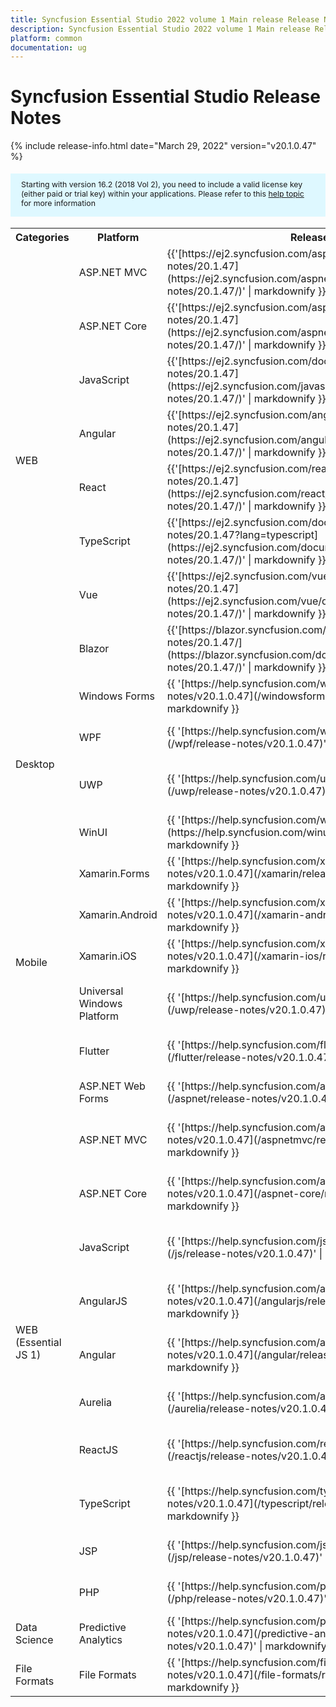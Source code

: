 ```yaml
---
title: Syncfusion Essential Studio 2022 volume 1 Main release Release Notes  
description: Syncfusion Essential Studio 2022 volume 1 Main release Release Notes  
platform: common
documentation: ug
---
```


# Syncfusion Essential Studio  Release Notes  

{% include release-info.html date="March 29, 2022"  version="v20.1.0.47" %} 

<style>
#license {
    font-size: .88em!important;
margin-top: 1.5em;     margin-bottom: 1.5em;
    background-color: #def8ff;
    padding: 10px 17px 14px;
}
</style>

<div id="license">
Starting with version 16.2 (2018 Vol 2), you need to include a valid license key (either paid or trial key) within your applications. 
Please refer to this <a href="/common/essential-studio/licensing/license-key">help topic</a> for more information 
</div>



<table>
<tr>
<th>
Categories</th><th>
Platform</th><th>
Release Notes</th><th>
Read Me</th></tr>
<tr>
<td rowspan="8">
WEB 
</td>
<td>
ASP.NET MVC
</td>
<td>{{'[https://ej2.syncfusion.com/aspnetmvc/documentation/release-notes/20.1.47](https://ej2.syncfusion.com/aspnetmvc/documentation/release-notes/20.1.47/)' | markdownify }}
</td>
<td>{{'[http://files2.syncfusion.com/Installs/v20.1.0.47/ReadMe/web/ASPMVC.html](http://files2.syncfusion.com/Installs/v20.1.0.47/ReadMe/web/ASPMVC.html)' | markdownify }}
</td>
</tr>
<tr>
<td>
ASP.NET Core	
</td>
<td>{{'[https://ej2.syncfusion.com/aspnetcore/documentation/release-notes/20.1.47](https://ej2.syncfusion.com/aspnetcore/documentation/release-notes/20.1.47/)' | markdownify }}
</td>
<td>{{'[http://files2.syncfusion.com/Installs/v20.1.0.47/ReadMe/web/ASPNETCORE.html](http://files2.syncfusion.com/Installs/v20.1.0.47/ReadMe/web/ASPNETCORE.html)' | markdownify }}
</td>
</tr>
<tr>
<td>
JavaScript
</td>
<td>{{'[https://ej2.syncfusion.com/documentation/release-notes/20.1.47](https://ej2.syncfusion.com/javascript/documentation/release-notes/20.1.47/)' | markdownify }}
</td>
<td>{{'[http://files2.syncfusion.com/Installs/v20.1.0.47/ReadMe/web/JavaScript.html](http://files2.syncfusion.com/Installs/v20.1.0.47/ReadMe/web/JavaScript.html)' | markdownify }}
</td>
</tr>
<tr>
<td>
Angular
</td>
<td>{{'[https://ej2.syncfusion.com/angular/documentation/release-notes/20.1.47](https://ej2.syncfusion.com/angular/documentation/release-notes/20.1.47/)' | markdownify }}
</td>
<td>{{'[http://files2.syncfusion.com/Installs/v20.1.0.47/ReadMe/web/Angular.html](http://files2.syncfusion.com/Installs/v20.1.0.47/ReadMe/web/Angular.html)' | markdownify }}
</td>
</tr>
<tr>
<td>
React
</td>
<td>{{'[https://ej2.syncfusion.com/react/documentation/release-notes/20.1.47](https://ej2.syncfusion.com/react/documentation/release-notes/20.1.47/)' | markdownify }}
</td>
<td>{{'[http://files2.syncfusion.com/Installs/v20.1.0.47/ReadMe/web/React.html](http://files2.syncfusion.com/Installs/v20.1.0.47/ReadMe/web/React.html)' | markdownify }}
</td>
</tr>
<tr>
<td>
TypeScript
</td>
<td>{{'[https://ej2.syncfusion.com/documentation/release-notes/20.1.47?lang=typescript](https://ej2.syncfusion.com/documentation/release-notes/20.1.47/)' | markdownify }}
</td>
<td>{{'[http://files2.syncfusion.com/Installs/v20.1.0.47/ReadMe/web/TypeScript.html](http://files2.syncfusion.com/Installs/v20.1.0.47/ReadMe/web/TypeScript.html)' | markdownify }}
</td>
</tr>
<tr>
<td>
Vue
</td>
<td>{{'[https://ej2.syncfusion.com/vue/documentation/release-notes/20.1.47](https://ej2.syncfusion.com/vue/documentation/release-notes/20.1.47/)' | markdownify }}
</td>
<td>{{'[http://files2.syncfusion.com/Installs/v20.1.0.47/ReadMe/web/Vue.html](http://files2.syncfusion.com/Installs/v20.1.0.47/ReadMe/web/Vue.html)' | markdownify }}
</td>
</tr>
<tr>
<td>
Blazor
</td>
<td>{{'[https://blazor.syncfusion.com/documentation/release-notes/20.1.47/](https://blazor.syncfusion.com/documentation/release-notes/20.1.47/)' | markdownify }}
</td>
<td>{{'[http://files2.syncfusion.com/Installs/v20.1.0.47/ReadMe/web/Blazor.html](http://files2.syncfusion.com/Installs/v20.1.0.47/ReadMe/web/Blazor.html)' | markdownify }}
</td>
</tr>
<tr>
<td rowspan="4">
Desktop
</td>
<td>
Windows Forms
</td>
<td>{{ '[https://help.syncfusion.com/windowsforms/release-notes/v20.1.0.47](/windowsforms/release-notes/v20.1.0.47)' | markdownify }}
</td>
<td>{{ '[http://files2.syncfusion.com/Installs/v20.1.0.47/ReadMe/WindowsForms.html](http://files2.syncfusion.com/Installs/v20.1.0.47/ReadMe/WindowsForms.html)' | markdownify }}
</td>
</tr>
<tr>
<td>
WPF
</td>
<td>{{ '[https://help.syncfusion.com/wpf/release-notes/v20.1.0.47](/wpf/release-notes/v20.1.0.47)' | markdownify }}
</td>
<td>{{ '[http://files2.syncfusion.com/Installs/v20.1.0.47/ReadMe/WPF.html](http://files2.syncfusion.com/Installs/v20.1.0.47/ReadMe/WPF.html)' | markdownify }}
</td>
</tr>
<tr>
<td>
UWP
</td>
<td>{{ '[https://help.syncfusion.com/uwp/release-notes/v20.1.0.47](/uwp/release-notes/v20.1.0.47)' | markdownify }}
</td>
<td>{{ '[http://files2.syncfusion.com/Installs/v20.1.0.47/ReadMe/UniversalWindows.html](http://files2.syncfusion.com/Installs/v20.1.0.47/ReadMe/UniversalWindows.html)' | markdownify }}
</td>
</tr>
<tr>
<td>
WinUI
</td>
<td>{{ '[https://help.syncfusion.com/winui/release-notes/v20.1.0.47](https://help.syncfusion.com/winui/release-notes/v20.1.0.47)' | markdownify }}
</td>
<td>{{ '[http://files2.syncfusion.com/Installs/v20.1.0.47/ReadMe/WinUI.html](http://files2.syncfusion.com/Installs/v20.1.0.47/ReadMe/WinUI.html)' | markdownify }}
</td>
</tr>
<tr>
<td rowspan="5">
Mobile
</td>
<td>
Xamarin.Forms
</td>
<td>{{ '[https://help.syncfusion.com/xamarin/release-notes/v20.1.0.47](/xamarin/release-notes/v20.1.0.47)' | markdownify }}
</td>
<td>{{ '[http://files2.syncfusion.com/Installs/v20.1.0.47/ReadMe/Xamarin_Forms.html](http://files2.syncfusion.com/Installs/v20.1.0.47/ReadMe/Xamarin_Forms.html)' | markdownify }}
</td>
</tr>
<tr>
<td>
Xamarin.Android
</td>
<td>{{ '[https://help.syncfusion.com/xamarin-android/release-notes/v20.1.0.47](/xamarin-android/release-notes/v20.1.0.47)' | markdownify }}
</td>
<td>{{ '[http://files2.syncfusion.com/Installs/v20.1.0.47/ReadMe/Xamarin_Forms.html](http://files2.syncfusion.com/Installs/v20.1.0.47/ReadMe/Xamarin_Forms.html)' | markdownify }}
</td>
</tr>
<tr>
<td>
Xamarin.iOS
</td>
<td>{{ '[https://help.syncfusion.com/xamarin-ios/release-notes/v20.1.0.47](/xamarin-ios/release-notes/v20.1.0.47)' | markdownify }}
</td>
<td>{{ '[http://files2.syncfusion.com/Installs/v20.1.0.47/ReadMe/Xamarin_Forms.html](http://files2.syncfusion.com/Installs/v20.1.0.47/ReadMe/Xamarin_Forms.html)' | markdownify }}
</td>
</tr>
<tr>
<td>
Universal Windows Platform
</td>
<td>{{ '[https://help.syncfusion.com/uwp/release-notes/v20.1.0.47](/uwp/release-notes/v20.1.0.47)' | markdownify }}
</td>
<td>{{ '[http://files2.syncfusion.com/Installs/v20.1.0.47/ReadMe/UniversalWindows.html](http://files2.syncfusion.com/Installs/v20.1.0.47/ReadMe/UniversalWindows.html)' | markdownify }}
</td>
</tr>
<tr>
<td>
Flutter
</td>
<td>{{ '[https://help.syncfusion.com/flutter/release-notes/v20.1.0.47](/flutter/release-notes/v20.1.0.47)' | markdownify }}
</td>
<td>{{ '[http://files2.syncfusion.com/Installs/v20.1.0.47/ReadMe/Flutter.html](http://files2.syncfusion.com/Installs/v20.1.0.47/ReadMe/Flutter.html)' | markdownify }}
</td>
</tr>
<tr>
<td rowspan="11">
WEB (Essential JS 1)
</td>
<td>
ASP.NET Web Forms
</td>
<td>{{ '[https://help.syncfusion.com/aspnet/release-notes/v20.1.0.47](/aspnet/release-notes/v20.1.0.47)' | markdownify }}
</td>
<td>{{ '[http://files2.syncfusion.com/Installs/v20.1.0.47/ReadMe/essential-js1/ASP.html](http://files2.syncfusion.com/Installs/v20.1.0.47/ReadMe/essential-js1/ASP.html)' | markdownify }}
</td>
</tr>
<tr>
<td>
ASP.NET MVC
</td>
<td>{{ '[https://help.syncfusion.com/aspnetmvc/release-notes/v20.1.0.47](/aspnetmvc/release-notes/v20.1.0.47)' | markdownify }}
</td>
<td>{{ '[http://files2.syncfusion.com/Installs/v20.1.0.47/ReadMe/essential-js1/ASPMVC.html](http://files2.syncfusion.com/Installs/v20.1.0.47/ReadMe/essential-js1/ASPMVC.html)' | markdownify }}
</td>
</tr>
<tr>
<td>
ASP.NET Core
</td>
<td>{{ '[https://help.syncfusion.com/aspnet-core/release-notes/v20.1.0.47](/aspnet-core/release-notes/v20.1.0.47)' | markdownify }}
</td>
<td>
{{ '[http://files2.syncfusion.com/Installs/v20.1.0.47/ReadMe/essential-js1/ASPNETCORE.html](http://files2.syncfusion.com/Installs/v20.1.0.47/ReadMe/essential-js1/ASPNETCORE.html)' | markdownify }}
</td>
</tr>
<tr>
<td>
JavaScript
</td>
<td>{{ '[https://help.syncfusion.com/js/release-notes/v20.1.0.47](/js/release-notes/v20.1.0.47)' | markdownify }}
</td>
<td>{{ '[http://files2.syncfusion.com/Installs/v20.1.0.47/ReadMe/essential-js1/JavaScript.html](http://files2.syncfusion.com/Installs/v20.1.0.47/ReadMe/essential-js1/JavaScript.html)' | markdownify }}
</td>
</tr>
<tr>
<td>
AngularJS
</td>
<td>{{ '[https://help.syncfusion.com/angularjs/release-notes/v20.1.0.47](/angularjs/release-notes/v20.1.0.47)' | markdownify }}
</td>
<td>{{ '[http://files2.syncfusion.com/Installs/v20.1.0.47/ReadMe/essential-js1/AngularJS.html](http://files2.syncfusion.com/Installs/v20.1.0.47/ReadMe/essential-js1/AngularJS.html)' | markdownify }}
</td>
</tr>
<tr>
<td>
Angular
</td>
<td>{{ '[https://help.syncfusion.com/angular/release-notes/v20.1.0.47](/angular/release-notes/v20.1.0.47)' | markdownify }}
</td>
<td>{{ '[http://files2.syncfusion.com/Installs/v20.1.0.47/ReadMe/essential-js1/Angular.html](http://files2.syncfusion.com/Installs/v20.1.0.47/ReadMe/essential-js1/Angular.html)' | markdownify }}
</td>
</tr>
<tr>
<td>
Aurelia
</td>
<td>{{ '[https://help.syncfusion.com/aurelia/release-notes/v20.1.0.47](/aurelia/release-notes/v20.1.0.47)' | markdownify }}
</td>
<td>{{ '[http://files2.syncfusion.com/Installs/v20.1.0.47/ReadMe/essential-js1/Aurelia.html](http://files2.syncfusion.com/Installs/v20.1.0.47/ReadMe/essential-js1/Aurelia.html)' | markdownify }}
</td>
</tr>
<tr>
<td>
ReactJS
</td>
<td>{{ '[https://help.syncfusion.com/reactjs/release-notes/v20.1.0.47](/reactjs/release-notes/v20.1.0.47)' | markdownify }}
</td>
<td>{{ '[http://files2.syncfusion.com/Installs/v20.1.0.47/ReadMe/essential-js1/ReactJS.html](http://files2.syncfusion.com/Installs/v20.1.0.47/ReadMe/essential-js1/ReactJS.html)' | markdownify }}
</td>
</tr>
<tr>
<td>
TypeScript
</td>
<td>{{ '[https://help.syncfusion.com/typescript/release-notes/v20.1.0.47](/typescript/release-notes/v20.1.0.47)' | markdownify }}
</td>
<td>{{ '[http://files2.syncfusion.com/Installs/v20.1.0.47/ReadMe/essential-js1/TypeScript.html](http://files2.syncfusion.com/Installs/v20.1.0.47/ReadMe/essential-js1/TypeScript.html)' | markdownify }}
</td>
</tr>
<tr>
<td>
JSP
</td>
<td>{{ '[https://help.syncfusion.com/jsp/release-notes/v20.1.0.47](/jsp/release-notes/v20.1.0.47)' | markdownify }}
</td>
<td>{{ '[http://files2.syncfusion.com/Installs/v20.1.0.47/ReadMe/essential-js1/JSP.html](http://files2.syncfusion.com/Installs/v20.1.0.47/ReadMe/essential-js1/JSP.html)' | markdownify }}
</td>
</tr>
<tr>
<td>
PHP
</td>
<td>{{ '[https://help.syncfusion.com/php/release-notes/v20.1.0.47](/php/release-notes/v20.1.0.47)' | markdownify }}
</td>
<td>{{ '[http://files2.syncfusion.com/Installs/v20.1.0.47/ReadMe/essential-js1/PHP.html](http://files2.syncfusion.com/Installs/v20.1.0.47/ReadMe/essential-js1/PHP.html)' | markdownify }}
</td>
</tr>
<tr>
<td>
Data Science
</td>
<td>
Predictive Analytics
</td>
<td>{{ '[https://help.syncfusion.com/predictive-analytics/release-notes/v20.1.0.47](/predictive-analytics/release-notes/v20.1.0.47)' | markdownify }}
</td>
<td>
</td>
</tr>
<tr>
<td>
File Formats
</td>
<td>
File Formats
</td>
<td>{{ '[https://help.syncfusion.com/file-formats/release-notes/v20.1.0.47](/file-formats/release-notes/v20.1.0.47)' | markdownify }}
</td>
<td>
</td>
</tr>
</table>